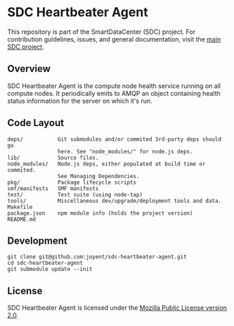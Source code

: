<!--
    This Source Code Form is subject to the terms of the Mozilla Public
    License, v. 2.0. If a copy of the MPL was not distributed with this
    file, You can obtain one at http://mozilla.org/MPL/2.0/.
-->

<!--
    Copyright (c) 2014, Joyent, Inc.
-->

# SDC Heartbeater Agent

This repository is part of the SmartDataCenter (SDC) project. For
contribution guidelines, issues, and general documentation, visit the
[main SDC project](http://github.com/joyent/sdc).


## Overview

SDC Heartbeater Agent is the compute node health service running on all compute nodes. It periodically emits to AMQP an object containing health status information for the server on which it's run.


## Code Layout

    deps/           Git submodules and/or commited 3rd-party deps should go
                    here. See "node_modules/" for node.js deps.
    lib/            Source files.
    node_modules/   Node.js deps, either populated at build time or commited.
                    See Managing Dependencies.
    pkg/            Package lifecycle scripts
    smf/manifests   SMF manifests
    test/           Test suite (using node-tap)
    tools/          Miscellaneous dev/upgrade/deployment tools and data.
    Makefile
    package.json    npm module info (holds the project version)
    README.md


## Development

    git clone git@github.com:joyent/sdc-heartbeater-agent.git
    cd sdc-heartbeater-agent
    git submodule update --init


## License

SDC Heartbeater Agent is licensed under the
[Mozilla Public License version 2.0](http://mozilla.org/MPL/2.0/).
